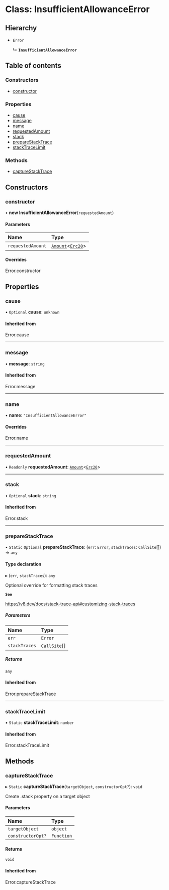 # Class: InsufficientAllowanceError

## Hierarchy

- `Error`

  ↳ **`InsufficientAllowanceError`**

## Table of contents

### Constructors

- [constructor](InsufficientAllowanceError.md#constructor)

### Properties

- [cause](InsufficientAllowanceError.md#cause)
- [message](InsufficientAllowanceError.md#message)
- [name](InsufficientAllowanceError.md#name)
- [requestedAmount](InsufficientAllowanceError.md#requestedamount)
- [stack](InsufficientAllowanceError.md#stack)
- [prepareStackTrace](InsufficientAllowanceError.md#preparestacktrace)
- [stackTraceLimit](InsufficientAllowanceError.md#stacktracelimit)

### Methods

- [captureStackTrace](InsufficientAllowanceError.md#capturestacktrace)

## Constructors

### constructor

• **new InsufficientAllowanceError**(`requestedAmount`)

#### Parameters

| Name | Type |
| :------ | :------ |
| `requestedAmount` | [`Amount`](Amount.md)<[`Erc20`](Erc20.md)\> |

#### Overrides

Error.constructor

## Properties

### cause

• `Optional` **cause**: `unknown`

#### Inherited from

Error.cause

___

### message

• **message**: `string`

#### Inherited from

Error.message

___

### name

• **name**: ``"InsufficientAllowanceError"``

#### Overrides

Error.name

___

### requestedAmount

• `Readonly` **requestedAmount**: [`Amount`](Amount.md)<[`Erc20`](Erc20.md)\>

___

### stack

• `Optional` **stack**: `string`

#### Inherited from

Error.stack

___

### prepareStackTrace

▪ `Static` `Optional` **prepareStackTrace**: (`err`: `Error`, `stackTraces`: `CallSite`[]) => `any`

#### Type declaration

▸ (`err`, `stackTraces`): `any`

Optional override for formatting stack traces

**`See`**

https://v8.dev/docs/stack-trace-api#customizing-stack-traces

##### Parameters

| Name | Type |
| :------ | :------ |
| `err` | `Error` |
| `stackTraces` | `CallSite`[] |

##### Returns

`any`

#### Inherited from

Error.prepareStackTrace

___

### stackTraceLimit

▪ `Static` **stackTraceLimit**: `number`

#### Inherited from

Error.stackTraceLimit

## Methods

### captureStackTrace

▸ `Static` **captureStackTrace**(`targetObject`, `constructorOpt?`): `void`

Create .stack property on a target object

#### Parameters

| Name | Type |
| :------ | :------ |
| `targetObject` | `object` |
| `constructorOpt?` | `Function` |

#### Returns

`void`

#### Inherited from

Error.captureStackTrace
